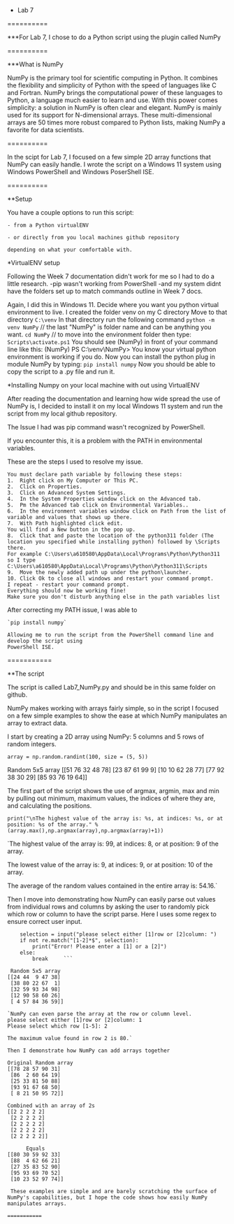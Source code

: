 * Lab 7

==========

***For Lab 7, I chose to do a Python script using the plugin called NumPy

==========

***What is NumPy

NumPy is the primary tool for scientific computing in Python. It combines the flexibility and simplicity of Python with the speed of languages like C and Fortran. NumPy brings the computational power of these languages to Python, a language much easier to learn and use. With this power comes simplicity: a solution in NumPy is often clear and elegant. NumPy is mainly used for its support for N-dimensional arrays. These multi-dimensional arrays are 50 times more robust compared to Python lists, making NumPy a favorite for data scientists.

==========

In the scipt for Lab 7, I focused on a few simple 2D array functions that NumPy can easily handle. I wrote the script on a Windows 11 system using Windows PowerShell and Windows PoserShell ISE.

==========

**Setup

You have a couple options to run this script:

    - from a Python virtualENV

    - or directly from you local machines github repository
    
    depending on what your comfortable with.

*VirtualENV setup

Following the Week 7 documentation didn't work for me so I had to do a little research.
    -pip wasn't working from PowerShell
    -and my system didnt have the folders set up to match commands outline in Week 7 docs.

Again, I did this in Windows 11.
Decide where you want you python virtual environment to live.
    I created the folder venv on my C directory
    Move to that directory
    `C:\venv`
    In that directory run the following command
    `python -m venv NumPy`   // the last "NumPy" is folder name and can be anything you want.
    `cd NumPy`   // to move into the environment folder then type:
    `Scripts\activate.ps1`
    You should see (NumPy) in front of your command line like this:
    (NumPy) PS C:\venv\NumPy>
    You know your virtual python environment is working if you do.
    Now you can install the python plug in module NumPy by typing:
    `pip install numpy`
    Now you should be able to copy the script to a .py file and run it.

*Installing Numpy on your local machine with out using VirtualENV

After reading the documentation and learning how wide spread the use of NumPy is, 
I decided to install it on my local Windows 11 system and run the script from my 
local github repository.

The Issue I had was pip command wasn't recognized by PowerShell.

If you encounter this, it is a problem with the PATH in environmental variables.

These are the steps I used to resolve my issue.

    You must declare path variable by following these steps:
    1.	Right click on My Computer or This PC.
    2.	Click on Properties.
    3.	Click on Advanced System Settings.
    4.	In the System Properties window click on the Advanced tab.
    5.	Pm the Advanced tab click on Environmental Variables..
    6.  In the environment variables window click on Path from the list of variable and values that shows up there.
    7.  With Path highlighted click edit. 
    You will find a New button in the pop up.
    8.  Click that and paste the location of the python311 folder (The location you specified while installing python) followed by \Scripts there.
    For example C:\Users\a610580\AppData\Local\Programs\Python\Python311 
    so I type   C:\Users\a610580\AppData\Local\Programs\Python\Python311\Scripts
    9.  Move the newly added path up under the python\launcher.
    10. Click Ok to close all windows and restart your command prompt.
    I repeat - restart your command prompt.
    Everything should now be working fine! 
    Make sure you don't disturb anything else in the path variables list 

After correcting my PATH issue, I was able to

    `pip install numpy`
    
    Allowing me to run the script from the PowerShell command line and develop the script using
    PowerShell ISE.

===========

**The script

The script is called Lab7_NumPy.py and should be in this same folder on github.

NumPy makes working with arrays fairly simple, so in the script I focused on a few simple 
examples to show the ease at which NumPy manipulates an array to extract data.

I start by creating a 2D array using NumPy: 5 columns and 5 rows of random integers.

```array = np.random.randint(100, size = (5, 5))```

 Random 5x5 array
[[51 76 32 48 78]
 [23 87 61 99  9]
 [10 10 62 28 77]
 [77 92 38 30 29]
 [85 93 76 19 64]]

The first part of the script shows the use of argmax, argmin, max and min by pulling out minimum, maximum values, the indices of where they are, and calculating the positions.

```print("\nThe highest value of the array is: %s, at indices: %s, or at position: %s of the array." % (array.max(),np.argmax(array),np.argmax(array)+1))```

`The highest value of the array is: 99, at indices: 8, or at position: 9 of the array.

The lowest value of the array is: 9, at indices: 9, or at position: 10 of the array.

The average of the random values contained in the entire array is: 54.16.`

Then I move into demonstrating how NumPy can easily parse out values from individual rows and columns
by asking the user to randomly pick which row or column to have the script parse.
Here I uses some regex to ensure correct user input.

```while True:
    selection = input("please select either [1]row or [2]column: ")
    if not re.match("[1-2]*$", selection):
        print("Error! Please enter a [1] or a [2]")
    else:
        break     ```

 Random 5x5 array
[[24 44  9 47 38]
 [38 80 22 67  1]
 [32 59 93 34 98]
 [12 90 58 60 26]
 [ 4 57 84 36 59]]

`NumPy can even parse the array at the row or column level.
please select either [1]row or [2]column: 1
Please select which row [1-5]: 2

The maximum value found in row 2 is 80.`

Then I demonstrate how NumPy can add arrays together

Original Random array
[[78 28 57 90 31]
 [86  2 60 64 19]
 [25 33 81 50 88]
 [93 91 67 68 50]
 [ 8 21 50 95 72]]

Combined with an array of 2s
[[2 2 2 2 2]
 [2 2 2 2 2]
 [2 2 2 2 2]
 [2 2 2 2 2]
 [2 2 2 2 2]]

      Equals
[[80 30 59 92 33]
 [88  4 62 66 21]
 [27 35 83 52 90]
 [95 93 69 70 52]
 [10 23 52 97 74]]

 These examples are simple and are barely scratching the surface of NumPy's capabilities, but I hope the code shows how easily NumPy manipulates arrays.

===========
